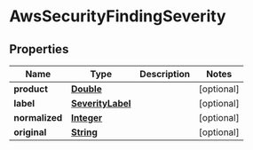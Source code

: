 

# AwsSecurityFindingSeverity


## Properties

| Name | Type | Description | Notes |
|------------ | ------------- | ------------- | -------------|
|**product** | [**Double**](Double.md) |  |  [optional] |
|**label** | [**SeverityLabel**](SeverityLabel.md) |  |  [optional] |
|**normalized** | [**Integer**](Integer.md) |  |  [optional] |
|**original** | [**String**](String.md) |  |  [optional] |



